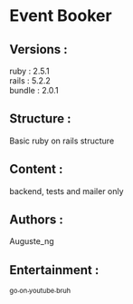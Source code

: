 <h1>Event Booker</h1>
<h2>Versions :</h2>
<p>ruby : 2.5.1<br />
rails : 5.2.2<br />
bundle : 2.0.1</p>
<h2>Structure :</h2>
<p>Basic ruby on rails structure</p>
<h2>Content :</h2>
<p>backend, tests and mailer only</p>
<h2>Authors :</h2>
<p>Auguste_ng</p>
<h2>Entertainment :</h2>
<p><a href="https://www.youtube.com/watch?v=FGV7uOprYiU"><sub>go on youtube bruh</sub></a></p>
